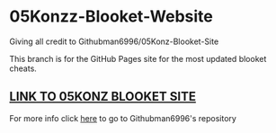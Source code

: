 # 05Konzz-Blooket-Website
Giving all credit to Githubman6996/05Konz-Blooket-Site

This branch is for the GitHub Pages site for the most updated blooket cheats.

[LINK TO 05KONZ BLOOKET SITE](https://githubman6996.github.io/05konz-blooket-site/)
---
For more info click [here](https://github.com/Githubman6996/05konz-blooket-site) to go to Githubman6996's repository
